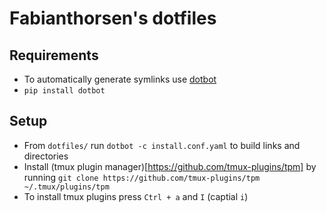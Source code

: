# Fabianthorsen's dotfiles
## Requirements
- To automatically generate symlinks use [dotbot](https://github.com/anishathalye/dotbot)
- `pip install dotbot`

## Setup
- From `dotfiles/` run `dotbot -c install.conf.yaml` to build links and directories
- Install (tmux plugin manager)[https://github.com/tmux-plugins/tpm] by running `git clone https://github.com/tmux-plugins/tpm ~/.tmux/plugins/tpm`
- To install tmux plugins press `Ctrl + a` and `I` (captial `i`)
